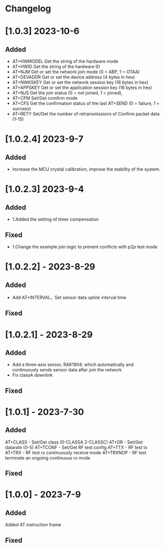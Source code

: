 # Changelog  

# [1.0.3] 2023-10-6  
## Added   
- AT+HWMODEL Get the string of the hardware mode
- AT+HWID  Get the string of the hardware ID
- AT+NJM Get or set the network join mode (0 = ABP, 1 = OTAA)
- AT+DEVADDR Get or set the device address (4 bytes in hex)
- AT+NWKSKEY Get or set the network session key (16 bytes in hex)
- AT+APPSKEY Get or set the application session key (16 bytes in hex)
- AT+NJS Get the join status (0 = not joined, 1 = joined),
- AT+CFM Set/Get comfirm mode
- AT+CFS Get the confirmation status of the last AT+SEND (0 = failure, 1 = success)
- AT+RETY Set/Get the number of retransmissions of Confirm packet data (1-15)


# [1.0.2.4] 2023-9-7  
## Added   
- Increase the MCU crystal calibration, improve the stability of the system.  

# [1.0.2.3] 2023-9-4  
## Added   
- 1.Added the setting of timer compensation
## Fixed  
- 1.Change the example join logic to prevent conflicts with p2p test mode

# [1.0.2.2] - 2023-8-29  
## Added   
- Add AT+INTERVAL，Set sensor data uplink interval time
## Fixed  

# [1.0.2.1] - 2023-8-29  
## Added   
- Add a three-axis sensor, RAK1904, which automatically and continuously sends sensor data after join the network
- Fix classA downlink
## Fixed  

# [1.0.1] - 2023-7-30  
## Added   
AT+CLASS - Set/Get class (0-CLASSA 2-CLASSC)
AT+DR - Set/Get datarate (0-5)
AT+TCONF - Set/Get RF test config
AT+TTX - RF test tx 
AT+TRX - RF test rx continuously receive mode
AT+TRXNOP - RF test terminate an ongoing continuous rx mode 
## Fixed  

# [1.0.0] - 2023-7-9  
## Added   
Added AT instruction frame
## Fixed  

